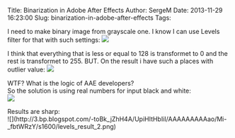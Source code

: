 Title: Binarization in Adobe After Effects 
Author: SergeM
Date: 2013-11-29 16:23:00
Slug: binarization-in-adobe-after-effects
Tags: 

I need to make binary image from grayscale one. I know I can use Levels filter for that with such settings:
![](http://4.bp.blogspot.com/-nluWlFcUinc/UpiF4uKuWHI/AAAAAAAAAaY/Lzros6uPzDE/s320/levels_1.png)


I think that everything that is less or equal to 128 is transformet to 0 and the rest is transformet to 255. BUT. On the result i have such a places with outlier value:
![](http://3.bp.blogspot.com/-JMnOtNJ1WRs/UpiGeFJB-bI/AAAAAAAAAag/FNWwgyvt0ys/s320/levels_result_1.png)</div><div class="separator" style="clear: both; text-align: left;">WTF? What is the logic of AAE developers?&nbsp;</div><div class="separator" style="clear: both; text-align: left;">So the solution is using real numbers for input black and white:</div><div class="separator" style="clear: both; text-align: left;">![](http://2.bp.blogspot.com/-eRKqVUH7ei4/UpiHIrfKa_I/AAAAAAAAAas/aDnntGrvHEg/s320/levels_2.png)<div class="separator" style="clear: both; text-align: center;">
</div><div class="separator" style="clear: both; text-align: left;">Results are sharp:</div>
![](http://3.bp.blogspot.com/-toBk_jZhH4A/UpiHItHbIiI/AAAAAAAAAao/Mi-_fbtWRzY/s1600/levels_result_2.png)<div class="separator" style="clear: both; text-align: left;">
</div><div class="separator" style="clear: both; text-align: left;">
</div>
</div>